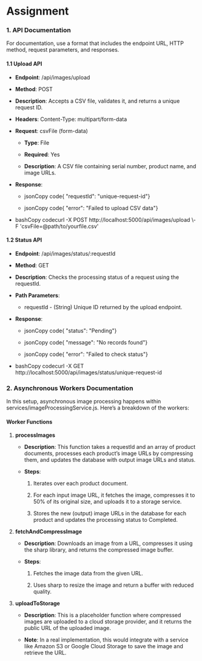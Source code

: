 ﻿# Assignment
### 1\. API Documentation

For documentation, use a format that includes the endpoint URL, HTTP method, request parameters, and responses.

#### **1.1 Upload API**

*   **Endpoint**: /api/images/upload
    
*   **Method**: POST
    
*   **Description**: Accepts a CSV file, validates it, and returns a unique request ID.
    
*   **Headers**: Content-Type: multipart/form-data
    
*   **Request**: csvFile (form-data)
    
    *   **Type**: File
        
    *   **Required**: Yes
        
    *   **Description**: A CSV file containing serial number, product name, and image URLs.
        
*   **Response**:
    
    *   jsonCopy code{ "requestId": "unique-request-id"}
        
    *   jsonCopy code{ "error": "Failed to upload CSV data"}
        
*   bashCopy codecurl -X POST http://localhost:5000/api/images/upload \\-F 'csvFile=@path/to/yourfile.csv'
    

#### **1.2 Status API**

*   **Endpoint**: /api/images/status/:requestId
    
*   **Method**: GET
    
*   **Description**: Checks the processing status of a request using the requestId.
    
*   **Path Parameters**:
    
    *   requestId - (String) Unique ID returned by the upload endpoint.
        
*   **Response**:
    
    *   jsonCopy code{ "status": "Pending"}
        
    *   jsonCopy code{ "message": "No records found"}
        
    *   jsonCopy code{ "error": "Failed to check status"}
        
*   bashCopy codecurl -X GET http://localhost:5000/api/images/status/unique-request-id
    

### 2\. Asynchronous Workers Documentation

In this setup, asynchronous image processing happens within services/imageProcessingService.js. Here’s a breakdown of the workers:

#### **Worker Functions**

1.  **processImages**
    
    *   **Description**: This function takes a requestId and an array of product documents, processes each product’s image URLs by compressing them, and updates the database with output image URLs and status.
        
    *   **Steps**:
        
        1.  Iterates over each product document.
            
        2.  For each input image URL, it fetches the image, compresses it to 50% of its original size, and uploads it to a storage service.
            
        3.  Stores the new (output) image URLs in the database for each product and updates the processing status to Completed.
            
2.  **fetchAndCompressImage**
    
    *   **Description**: Downloads an image from a URL, compresses it using the sharp library, and returns the compressed image buffer.
        
    *   **Steps**:
        
        1.  Fetches the image data from the given URL.
            
        2.  Uses sharp to resize the image and return a buffer with reduced quality.
            
3.  **uploadToStorage**
    
    *   **Description**: This is a placeholder function where compressed images are uploaded to a cloud storage provider, and it returns the public URL of the uploaded image.
        
    *   **Note**: In a real implementation, this would integrate with a service like Amazon S3 or Google Cloud Storage to save the image and retrieve the URL.
